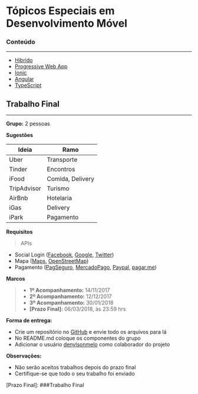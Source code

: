 # Tópicos Especiais em Desenvolvimento Móvel

### Conteúdo
----
 * [Hibrido]
 * [Progressive Web App] 
 * [Ionic]
 * [Angular] 
 * [TypeScript]


## Trabalho Final
----

**Grupo:** 2 pessoas

**Sugestões**

Ideia   |   Ramo
--- |   ---
Uber    |   Transporte
Tinder  |   Encontros
iFood   |   Comida, Delivery
TripAdvisor |   Turismo
AirBnb  |   Hotelaria
iGas    |   Delivery
iPark  |   Pagamento

**Requisitos**

> APIs 
- Social Login ([Facebook], [Google], [Twitter])
- Mapa ([Maps], [OpenStreetMap])
- Pagamento ([PagSeguro], [MercadoPago], [Paypal], [pagar.me])

**Marcos**
> - **1º Acompanhamento:** 14/11/2017
> - **2º Acompanhamento:** 12/12/2017
> - **3º Acompanhamento:** 30/01/2018
> - **[Prazo Final]:** 06/03/2018, às 23:59 hrs

**Forma de entrega:**

* Crie um repositório no [GitHub] e envie todo os arquivos para lá
* No README.md coloque os componentes do grupo
* Adicionar o usuário [denylsonmelo] como colaborador do projeto

**Observações:**
* Não serão aceitos trabalhos depois do prazo final
* Certifique-se que todo o seu trabalho foi enviado




[Hibrido]: #####
[Progressive Web App]: ##### 
[Ionic]: https://ionicframework.com/
[Angular]: https://angular.io/
[TypeScript]: https://www.typescriptlang.org/

[Facebook]: https://developers.facebook.com/
[Google]: #####
[Twitter]: #####
[Maps]: https://developers.google.com/maps/?hl=pt-br
[OpenStreetMap]: http://www.openstreetmap.com.br/
[PagSeguro]: #####
[MercadoPago]: #####
[Paypal]: #####
[pagar.me]: #####

[GitHub]: https://github.com/
[denylsonmelo]: https://github.com/denylsonmelo/
[Prazo Final]: ###Trabalho Final
